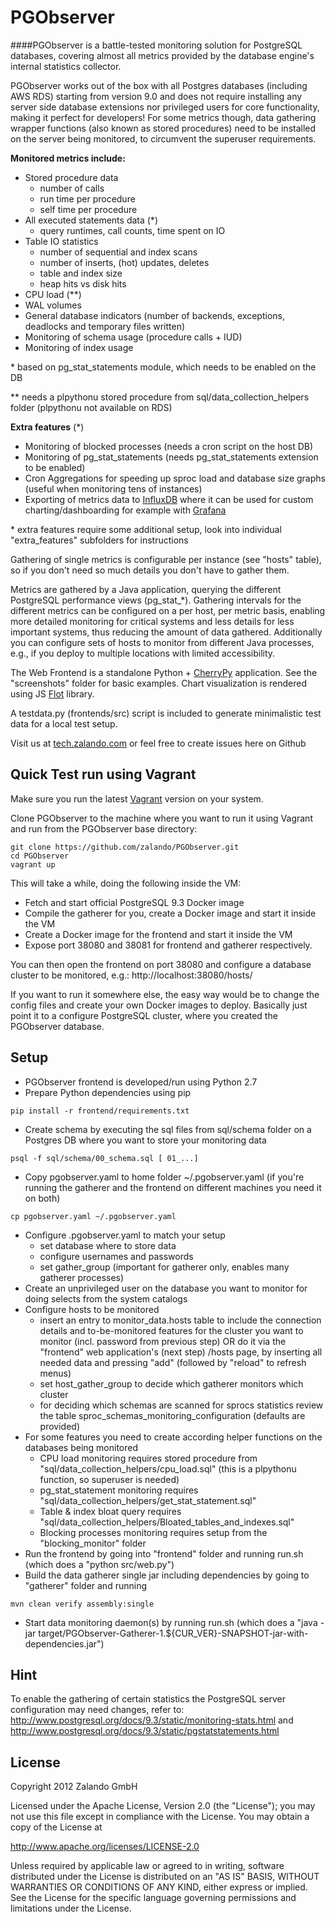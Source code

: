 PGObserver
==========

####PGObserver is a battle-tested monitoring solution for PostgreSQL databases, covering almost all metrics provided by the database engine's internal statistics collector.

PGObserver works out of the box with all Postgres databases (including AWS RDS) starting from version 9.0 and does not require installing any server side database extensions nor privileged users for core functionality, making it perfect for developers!
For some metrics though, data gathering wrapper functions (also known as stored procedures) need to be installed on the server being monitored, to circumvent the superuser requirements.

**Monitored metrics include:**

* Stored procedure data
    - number of calls
    - run time per procedure
    - self time per procedure
* All executed statements data (*)
    - query runtimes, call counts, time spent on IO
* Table IO statistics
    - number of sequential and index scans
    - number of inserts, (hot) updates, deletes
    - table and index size
    - heap hits vs disk hits
* CPU load (**)
* WAL volumes
* General database indicators (number of backends, exceptions, deadlocks and temporary files written)
* Monitoring of schema usage (procedure calls + IUD)
* Monitoring of index usage

\* based on pg_stat_statements module, which needs to be enabled on the DB

\*\* needs a plpythonu stored procedure from sql/data_collection_helpers folder (plpythonu not available on RDS)


**Extra features** (*)

* Monitoring of blocked processes (needs a cron script on the host DB)
* Monitoring of pg_stat_statements (needs pg_stat_statements extension to be enabled)
* Cron Aggregations for speeding up sproc load and database size graphs (useful when monitoring tens of instances)
* Exporting of metrics data to [InfluxDB](https://influxdb.com/) where it can be used for custom charting/dashboarding for example with [Grafana](http://grafana.org/)

\* extra features require some additional setup, look into individual "extra_features" subfolders for instructions

Gathering of single metrics is configurable per instance (see "hosts" table), so if you don't need so much details you don't have to gather them.

Metrics are gathered by a Java application, querying the different PostgreSQL performance views (pg_stat_*).
Gathering intervals for the different metrics can be configured on a per host, per metric basis, enabling more detailed monitoring for critical systems and less details for less important systems, thus reducing the amount of data gathered. Additionally you can configure sets of hosts to monitor from different Java processes, e.g., if you deploy to multiple locations with limited accessibility.

The Web Frontend is a standalone Python + [CherryPy](http://www.cherrypy.org/) application. See the "screenshots" folder for basic examples. Chart visualization is rendered using JS [Flot](http://www.flotcharts.org/) library.

A testdata.py (frontends/src) script is included to generate minimalistic test data for a local test setup.

Visit us at [tech.zalando.com](https://tech.zalando.com/) or feel free to create issues here on Github

Quick Test run using Vagrant
---------------------

Make sure you run the latest [Vagrant](https://www.vagrantup.com/) version on your system.

Clone PGObserver to the machine where you want to run it using Vagrant and run from the PGObserver base directory:


    git clone https://github.com/zalando/PGObserver.git
    cd PGObserver
    vagrant up


This will take a while, doing the following inside the VM:
 * Fetch and start official PostgreSQL 9.3 Docker image
 * Compile the gatherer for you, create a Docker image and start it inside the VM
 * Create a Docker image for the frontend and start it inside the VM
 * Expose port 38080 and 38081 for frontend and gatherer respectively.

You can then open the frontend on port 38080 and configure a database cluster to be monitored, e.g.: http://localhost:38080/hosts/

If you want to run it somewhere else, the easy way would be to change the config files and create your own Docker images to deploy. Basically just point it to a configure PostgreSQL cluster, where you created the PGObserver database.

Setup
-----
 * PGObserver frontend is developed/run using Python 2.7
 * Prepare Python dependencies using pip

```
pip install -r frontend/requirements.txt
```

 * Create schema by executing the sql files from sql/schema folder on a Postgres DB where you want to store your monitoring data

```
psql -f sql/schema/00_schema.sql [ 01_...]
```

 * Copy pgobserver.yaml to home folder ~/.pgobserver.yaml (if you're running the gatherer and the frontend on different machines you need it on both)

```
cp pgobserver.yaml ~/.pgobserver.yaml
```

 * Configure .pgobserver.yaml to match your setup
 	- set database where to store data
 	- configure usernames and passwords
    - set gather_group (important for gatherer only, enables many gatherer processes)
 * Create an unprivileged user on the database you want to monitor for doing selects from the system catalogs
 * Configure hosts to be monitored
    - insert an entry to monitor_data.hosts table to include the connection details and to-be-monitored features for the cluster you want to monitor (incl. password from previous step)
    OR do it via the "frontend" web application's (next step) /hosts page, by inserting all needed data and pressing "add" (followed by "reload" to refresh menus)
    - set host_gather_group to decide which gatherer monitors which cluster
    - for deciding which schemas are scanned for sprocs statistics review the table sproc_schemas_monitoring_configuration (defaults are provided)
 * For some features you need to create according helper functions on the databases being monitored
    - CPU load monitoring requires stored procedure from "sql/data_collection_helpers/cpu_load.sql" (this is a plpythonu function, so superuser is needed)
    - pg_stat_statement monitoring requires "sql/data_collection_helpers/get_stat_statement.sql"
    - Table & index bloat query requires "sql/data_collection_helpers/Bloated_tables_and_indexes.sql"
    - Blocking processes monitoring requires setup from the "blocking_monitor" folder
 * Run the frontend by going into "frontend" folder and running run.sh (which does a "python src/web.py")
 * Build the data gatherer single jar including dependencies by going to "gatherer" folder and running

```
mvn clean verify assembly:single
```

 * Start data monitoring daemon(s) by running run.sh (which does a "java -jar target/PGObserver-Gatherer-1.${CUR_VER}-SNAPSHOT-jar-with-dependencies.jar")

Hint
----

To enable the gathering of certain statistics the PostgreSQL server configuration may need changes, refer to: http://www.postgresql.org/docs/9.3/static/monitoring-stats.html and http://www.postgresql.org/docs/9.3/static/pgstatstatements.html


License
-------

Copyright 2012 Zalando GmbH

Licensed under the Apache License, Version 2.0 (the "License");
you may not use this file except in compliance with the License.
You may obtain a copy of the License at

   http://www.apache.org/licenses/LICENSE-2.0

Unless required by applicable law or agreed to in writing, software
distributed under the License is distributed on an "AS IS" BASIS,
WITHOUT WARRANTIES OR CONDITIONS OF ANY KIND, either express or implied.
See the License for the specific language governing permissions and
limitations under the License.
